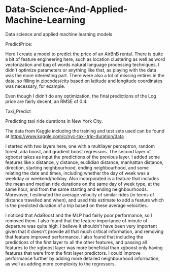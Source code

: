 # Data-Science-And-Applied-Machine-Learning
Data science and applied machine learning models


PredictPrice:

Here I create a model to predict the price of an AirBnB rental.  There is quite a bit of feature engineering here, such as location
clustering as well as word vectorization and bag of words natural language processing techniques.  I didn't optimize parameters or anything
like that, as playing with the data was the more interesting part.  There were also a lot of missing entires in the data, so filling in
zipcodes/city based on latitude and longitude coordinates was necessary, for example.

Even though I didn't do any optimization, the final predictions of the Log price are fairly decent, an RMSE of 0.4.


Taxi_Predict

Predicting taxi ride durations in New York City.

The data from Kaggle including the training and test sets used can be found at https://www.kaggle.com/c/nyc-taxi-trip-duration/data

I started with two layers here, one with a multilayer perceptron, random forest, ada boost, and gradient boost regressors. The second layer
of xgboost takes as input the predictions of the previous layer. I added some features like x distance, y distance, euclidian distance, 
manhattan distance, direction, starting neighbourhood, ending neighbourhood, and some relating the date and times, including whether the 
day of week was a weekday or weekend/holiday. Also incorporated is a feature that includes the mean and median ride durations on the same 
day of week type, at the same hour, and from the same starting and ending neighbourhoods. Morevover, I estimated the average velocity of 
similar rides (in terms of distance travelled and when), and used this estimate to add a feature which is the predicted duration of a trip 
based on these average velocities.

I noticed that AdaBoost and the MLP had fairly poor performance, so I removed them. I also found that the feature importance of minute of 
departure was quite high. I believe it shouldn't have been very important given that it doesn't provide all that much critical information,
and removing that feature improved performance. I also found that including the predictions of the first layer to all the other features,
and passing all features to the xgboost layer was more beneficial than xgboost only having features that were from the first layer 
predictors. I could improve performance further by adding more detailed neighbourhood information, as well as adding more complexity 
to the regressors.




